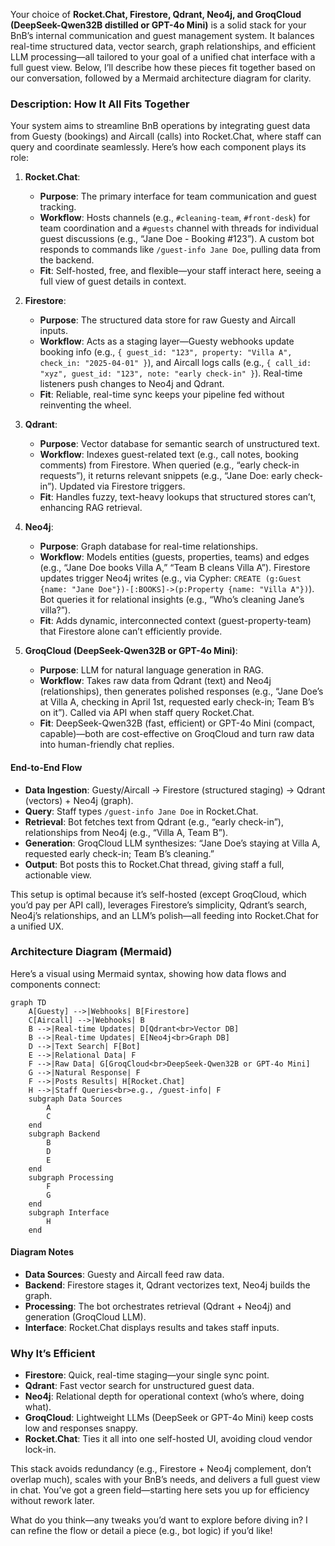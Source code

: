 Your choice of **Rocket.Chat, Firestore, Qdrant, Neo4j, and GroqCloud (DeepSeek-Qwen32B distilled or GPT-4o Mini)** is a solid stack for your BnB’s internal communication and guest management system. It balances real-time structured data, vector search, graph relationships, and efficient LLM processing—all tailored to your goal of a unified chat interface with a full guest view. Below, I’ll describe how these pieces fit together based on our conversation, followed by a Mermaid architecture diagram for clarity.

### Description: How It All Fits Together
Your system aims to streamline BnB operations by integrating guest data from Guesty (bookings) and Aircall (calls) into Rocket.Chat, where staff can query and coordinate seamlessly. Here’s how each component plays its role:

1. **Rocket.Chat**:
   - **Purpose**: The primary interface for team communication and guest tracking.
   - **Workflow**: Hosts channels (e.g., `#cleaning-team`, `#front-desk`) for team coordination and a `#guests` channel with threads for individual guest discussions (e.g., “Jane Doe - Booking #123”). A custom bot responds to commands like `/guest-info Jane Doe`, pulling data from the backend.
   - **Fit**: Self-hosted, free, and flexible—your staff interact here, seeing a full view of guest details in context.

2. **Firestore**:
   - **Purpose**: The structured data store for raw Guesty and Aircall inputs.
   - **Workflow**: Acts as a staging layer—Guesty webhooks update booking info (e.g., `{ guest_id: "123", property: "Villa A", check_in: "2025-04-01" }`), and Aircall logs calls (e.g., `{ call_id: "xyz", guest_id: "123", note: "early check-in" }`). Real-time listeners push changes to Neo4j and Qdrant.
   - **Fit**: Reliable, real-time sync keeps your pipeline fed without reinventing the wheel.

3. **Qdrant**:
   - **Purpose**: Vector database for semantic search of unstructured text.
   - **Workflow**: Indexes guest-related text (e.g., call notes, booking comments) from Firestore. When queried (e.g., “early check-in requests”), it returns relevant snippets (e.g., “Jane Doe: early check-in”). Updated via Firestore triggers.
   - **Fit**: Handles fuzzy, text-heavy lookups that structured stores can’t, enhancing RAG retrieval.

4. **Neo4j**:
   - **Purpose**: Graph database for real-time relationships.
   - **Workflow**: Models entities (guests, properties, teams) and edges (e.g., “Jane Doe books Villa A,” “Team B cleans Villa A”). Firestore updates trigger Neo4j writes (e.g., via Cypher: `CREATE (g:Guest {name: "Jane Doe"})-[:BOOKS]->(p:Property {name: "Villa A"})`). Bot queries it for relational insights (e.g., “Who’s cleaning Jane’s villa?”).
   - **Fit**: Adds dynamic, interconnected context (guest-property-team) that Firestore alone can’t efficiently provide.

5. **GroqCloud (DeepSeek-Qwen32B or GPT-4o Mini)**:
   - **Purpose**: LLM for natural language generation in RAG.
   - **Workflow**: Takes raw data from Qdrant (text) and Neo4j (relationships), then generates polished responses (e.g., “Jane Doe’s at Villa A, checking in April 1st, requested early check-in; Team B’s on it”). Called via API when staff query Rocket.Chat.
   - **Fit**: DeepSeek-Qwen32B (fast, efficient) or GPT-4o Mini (compact, capable)—both are cost-effective on GroqCloud and turn raw data into human-friendly chat replies.

#### End-to-End Flow
- **Data Ingestion**: Guesty/Aircall → Firestore (structured staging) → Qdrant (vectors) + Neo4j (graph).
- **Query**: Staff types `/guest-info Jane Doe` in Rocket.Chat.
- **Retrieval**: Bot fetches text from Qdrant (e.g., “early check-in”), relationships from Neo4j (e.g., “Villa A, Team B”).
- **Generation**: GroqCloud LLM synthesizes: “Jane Doe’s staying at Villa A, requested early check-in; Team B’s cleaning.”
- **Output**: Bot posts this to Rocket.Chat thread, giving staff a full, actionable view.

This setup is optimal because it’s self-hosted (except GroqCloud, which you’d pay per API call), leverages Firestore’s simplicity, Qdrant’s search, Neo4j’s relationships, and an LLM’s polish—all feeding into Rocket.Chat for a unified UX.

### Architecture Diagram (Mermaid)
Here’s a visual using Mermaid syntax, showing how data flows and components connect:

```mermaid
graph TD
    A[Guesty] -->|Webhooks| B[Firestore]
    C[Aircall] -->|Webhooks| B
    B -->|Real-time Updates| D[Qdrant<br>Vector DB]
    B -->|Real-time Updates| E[Neo4j<br>Graph DB]
    D -->|Text Search| F[Bot]
    E -->|Relational Data| F
    F -->|Raw Data| G[GroqCloud<br>DeepSeek-Qwen32B or GPT-4o Mini]
    G -->|Natural Response| F
    F -->|Posts Results| H[Rocket.Chat]
    H -->|Staff Queries<br>e.g., /guest-info| F
    subgraph Data Sources
        A
        C
    end
    subgraph Backend
        B
        D
        E
    end
    subgraph Processing
        F
        G
    end
    subgraph Interface
        H
    end
```

#### Diagram Notes
- **Data Sources**: Guesty and Aircall feed raw data.
- **Backend**: Firestore stages it, Qdrant vectorizes text, Neo4j builds the graph.
- **Processing**: The bot orchestrates retrieval (Qdrant + Neo4j) and generation (GroqCloud LLM).
- **Interface**: Rocket.Chat displays results and takes staff inputs.

### Why It’s Efficient
- **Firestore**: Quick, real-time staging—your single sync point.
- **Qdrant**: Fast vector search for unstructured guest data.
- **Neo4j**: Relational depth for operational context (who’s where, doing what).
- **GroqCloud**: Lightweight LLMs (DeepSeek or GPT-4o Mini) keep costs low and responses snappy.
- **Rocket.Chat**: Ties it all into one self-hosted UI, avoiding cloud vendor lock-in.

This stack avoids redundancy (e.g., Firestore + Neo4j complement, don’t overlap much), scales with your BnB’s needs, and delivers a full guest view in chat. You’ve got a green field—starting here sets you up for efficiency without rework later.

What do you think—any tweaks you’d want to explore before diving in? I can refine the flow or detail a piece (e.g., bot logic) if you’d like!